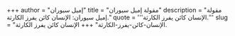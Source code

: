 +++
author = "إميل سيوران"
title = "مقولة إميل سيوران"
description = "مقولة إميل سيوران: الإنسان كائن يفرز الكارثة."
quote = '''الإنسان كائن يفرز الكارثة.''' 
slug = "الإنسان-كائن-يفرز-الكارثة"
+++
الإنسان كائن يفرز الكارثة.
